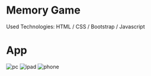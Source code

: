 # Memory Game
Used Technologies: HTML / CSS / Bootstrap / Javascript

# App
![pc](https://user-images.githubusercontent.com/106172218/212753068-10c2f18f-f8b3-4ce3-af7c-d3d06003dee8.jpg)
![ipad](https://user-images.githubusercontent.com/106172218/212753105-e22c0c31-51bc-4309-8ff5-60f1a6ac4b15.jpg)
![phone](https://user-images.githubusercontent.com/106172218/212753117-e58528e6-9133-43ed-bf6b-ede0d34da9b0.jpg)
